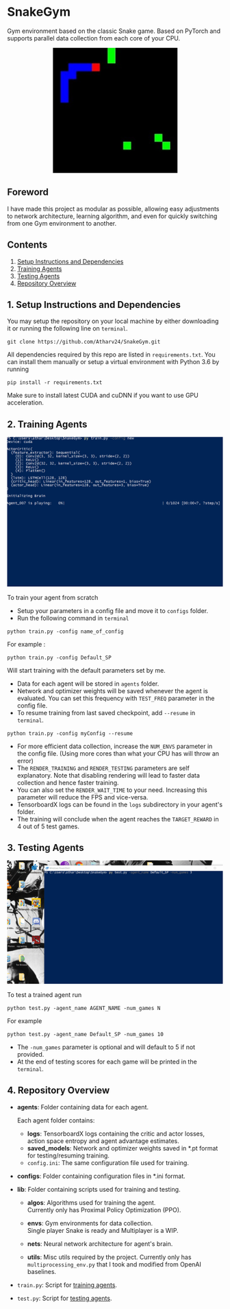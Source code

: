 # SnakeGym
Gym environment based on the classic Snake game. Based on PyTorch and supports parallel data collection from each core of your CPU.

<div style="text-align:center"><img src=resources/game.jpeg></div>

## Foreword
I have made this project as modular as possible, allowing easy adjustments to network architecture, learning algorithm, and even for quickly switching from one Gym environment to another.

## Contents
1. [Setup Instructions and Dependencies](#1-setup-instructions-and-dependencies)
2. [Training Agents](#2-training-agents)
3. [Testing Agents](#3-testing-agents)
4. [Repository Overview](#4-repository-overview)

## 1. Setup Instructions and Dependencies
You may setup the repository on your local machine by either downloading it or running the following line on `terminal`.

``` Batchfile
git clone https://github.com/Atharv24/SnakeGym.git
```

All dependencies required by this repo are listed in `requirements.txt`.
You can install them manually or setup a virtual environment with Python 3.6 by running

``` Batchfile
pip install -r requirements.txt
```

Make sure to install latest CUDA and cuDNN if you want to use GPU acceleration.

## 2. Training Agents

<div style="text-align:center"><img src=resources/training.gif></div>

To train your agent from scratch
+ Setup your parameters in a config file and move it to `configs` folder.
+ Run the following command in `terminal`
```Batchfile
python train.py -config name_of_config
```
For example :
```Batchfile
python train.py -config Default_SP
```
Will start training with the default parameters set by me. 

+ Data for each agent will be stored in `agents` folder.
+ Network and optimizer weights will be saved whenever the agent is evaluated. You can set this frequency with `TEST_FREQ` parameter in the config file.
+ To resume training from last saved checkpoint, add `--resume` in `terminal`.
```Batchfile
python train.py -config myConfig --resume
```
+ For more efficient data collection, increase the `NUM_ENVS` parameter in the config file. (Using more cores than what your CPU has will throw an error)
+ The `RENDER_TRAINING` and `RENDER_TESTING` parameters are self explanatory. Note that disabling rendering will lead to faster data collection and hence faster training.
+ You can also set the `RENDER_WAIT_TIME` to your need. Increasing this parameter will reduce the FPS and vice-versa.
+ TensorboardX logs can be found in the `logs` subdirectory in your agent's folder.
+ The training will conclude when the agent reaches the `TARGET_REWARD` in 4 out of 5 test games.

## 3. Testing Agents

<div style="text-align:center"><img src=resources/testing.gif></div>

To test a trained agent run
```Batchfile
python test.py -agent_name AGENT_NAME -num_games N
```
For example
```Batchfile
python test.py -agent_name Default_SP -num_games 10
```
+ The `-num_games` parameter is optional and will default to 5 if not provided.
+ At the end of testing scores for each game will be printed in the `terminal`.

## 4. Repository Overview
+ **agents**: Folder containing data for each agent.

  Each agent folder contains:
  + **logs**: TensorboardX logs containing the critic and actor losses, action space entropy and agent advantage estimates.
  + **saved_models**: Network and optimizer weights saved in *.pt format for testing/resuming training.
  + `config.ini`: The same configuration file used for training.
+ **configs**: Folder containing configuration files in *.ini format.
+ **lib**: Folder containing scripts used for training and testing.

  + **algos**: Algorithms used for training the agent.  
  Currently only has Proximal Policy Optimization (PPO).
  
  + **envs**: Gym environments for data collection.  
  Single player Snake is ready and Multiplayer is a WIP.
  + **nets**: Neural network architecture for agent's brain.
  + **utils**: Misc utils required by the project. Currently only has `multiprocessing_env.py` that I took and modified from OpenAI baselines.

+ `train.py`: Script for [training agents](#2-training-agents).
+ `test.py`: Script for [testing agents](#3-testing-agents).